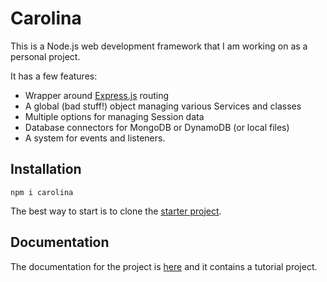 
# Carolina 

This is a Node.js web development framework that I am working on as a personal
project.

It has a few features:

* Wrapper around [Express.js](https://www.npmjs.com/package/express) routing
* A global (bad stuff!) object managing various Services and classes
* Multiple options for managing Session data
* Database connectors for MongoDB or DynamoDB (or local files)
* A system for events and listeners.

## Installation

```
npm i carolina
```

The best way to start is to clone the
[starter project](https://github.com/jfmario/carolina-starter).

## Documentation

The documentation for the project is
[here](http://carolina-site.s3-website.us-east-2.amazonaws.com/) and it 
contains a tutorial project.